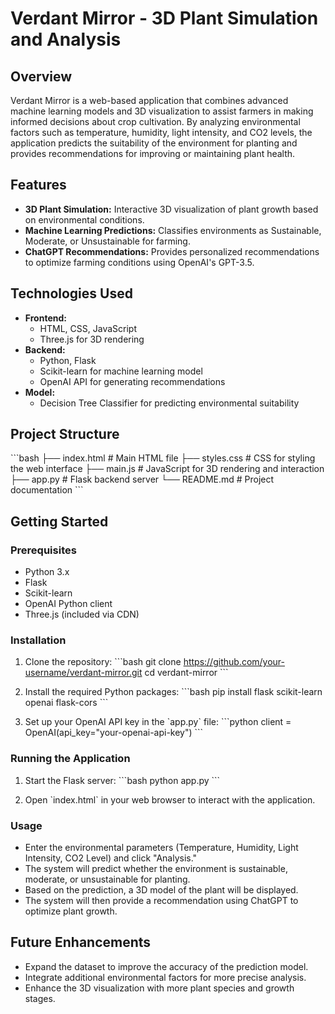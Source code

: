 
# Verdant Mirror - 3D Plant Simulation and Analysis

## Overview

Verdant Mirror is a web-based application that combines advanced machine learning models and 3D visualization to assist farmers in making informed decisions about crop cultivation. By analyzing environmental factors such as temperature, humidity, light intensity, and CO2 levels, the application predicts the suitability of the environment for planting and provides recommendations for improving or maintaining plant health.

## Features

- **3D Plant Simulation:** Interactive 3D visualization of plant growth based on environmental conditions.
- **Machine Learning Predictions:** Classifies environments as Sustainable, Moderate, or Unsustainable for farming.
- **ChatGPT Recommendations:** Provides personalized recommendations to optimize farming conditions using OpenAI's GPT-3.5.

## Technologies Used

- **Frontend:**
  - HTML, CSS, JavaScript
  - Three.js for 3D rendering
- **Backend:**
  - Python, Flask
  - Scikit-learn for machine learning model
  - OpenAI API for generating recommendations
- **Model:**
  - Decision Tree Classifier for predicting environmental suitability

## Project Structure

\`\`\`bash
├── index.html         # Main HTML file
├── styles.css         # CSS for styling the web interface
├── main.js            # JavaScript for 3D rendering and interaction
├── app.py             # Flask backend server
└── README.md          # Project documentation
\`\`\`

## Getting Started

### Prerequisites

- Python 3.x
- Flask
- Scikit-learn
- OpenAI Python client
- Three.js (included via CDN)

### Installation

1. Clone the repository:
   \`\`\`bash
   git clone https://github.com/your-username/verdant-mirror.git
   cd verdant-mirror
   \`\`\`

2. Install the required Python packages:
   \`\`\`bash
   pip install flask scikit-learn openai flask-cors
   \`\`\`

3. Set up your OpenAI API key in the \`app.py\` file:
   \`\`\`python
   client = OpenAI(api_key="your-openai-api-key")
   \`\`\`

### Running the Application

1. Start the Flask server:
   \`\`\`bash
   python app.py
   \`\`\`

2. Open \`index.html\` in your web browser to interact with the application.

### Usage

- Enter the environmental parameters (Temperature, Humidity, Light Intensity, CO2 Level) and click "Analysis."
- The system will predict whether the environment is sustainable, moderate, or unsustainable for planting.
- Based on the prediction, a 3D model of the plant will be displayed.
- The system will then provide a recommendation using ChatGPT to optimize plant growth.

## Future Enhancements

- Expand the dataset to improve the accuracy of the prediction model.
- Integrate additional environmental factors for more precise analysis.
- Enhance the 3D visualization with more plant species and growth stages.

